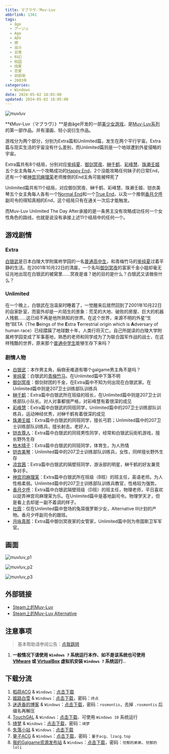 ```yaml
---
title: マブラヴ／Muv-Luv
abbrlink: 1361
tags:
  - âge
  - アージュ
  - Age
  - ADV
  - 燃
  - 战斗
  - 日常
  - 科幻
  - 校园
  - 纯爱
  - 恋爱
  - 幼驯染
  - 2003年
categories:
  - Windows
date: 2024-05-02 18:05:00
updated: 2024-05-02 18:05:00
---
```


![muvluv](https://unpkg.com/galgame/img/muvluv.webp)

**《Muv-Luv（マブラヴ）》**是由âge开发的一部[美少女游戏](https://zh.moegirl.org.cn/美少女游戏)，是[Muv-Luv系列](https://zh.moegirl.org.cn/Muv-Luv系列)的第一部作品。并有漫画、轻小说衍生作品。

<!-- more -->

游戏分为两个部分，分别为Extra篇和Unlimited篇，发生在两个平行宇宙。Extra篇与现实生活的宇宙没有什么差别，而Unlimited篇则是一个地球遭到外星侵略的宇宙。

Extra篇共有8个结局，分别对应[鉴纯夏](https://zh.moegirl.org.cn/鉴纯夏)、[御剑冥夜](https://zh.moegirl.org.cn/御剑冥夜)、[榊千鹤](https://zh.moegirl.org.cn/index.php?title=榊千鹤&action=edit&redlink=1)、[彩峰慧](https://zh.moegirl.org.cn/index.php?title=彩峰慧&action=edit&redlink=1)、[珠濑壬姬](https://zh.moegirl.org.cn/index.php?title=珠濑壬姬&action=edit&redlink=1)五个女主角每人一个攻略成功的[Happy End](https://zh.moegirl.org.cn/Happy_End)，2个没能攻略任何妹子的日常End，还有一个被[神宫司麻理茉](https://zh.moegirl.org.cn/神宫司麻理茉)老师推倒的End主角可能被榨死了

Unlimited篇共有11个结局，对应御剑冥夜、榊千鹤、彩峰慧、珠濑壬姬、铠衣美琴五个女主角每人各有一个[Normal End](https://zh.moegirl.org.cn/Normal_End)和一个[True End](https://zh.moegirl.org.cn/True_End)，以及一个推倒[香月夕呼](https://zh.moegirl.org.cn/index.php?title=香月夕呼&action=edit&redlink=1)副司令的得知真相的End，这个结局只有在通关一次后才能触发。

而Muv-Luv Unlimited The Day After承接的是一条男主没有攻略成功任何一个女性角色的路线，也就是说没有承接上述11个结局中的任何一个。

## 游戏剧情

### Extra

[白银武](https://zh.moegirl.org.cn/index.php?title=白银武&action=edit&redlink=1)是日本白陵大学附属柊学园的一名[普通高中生](https://zh.moegirl.org.cn/日本普通高中生)，和青梅竹马的[鉴纯夏](https://zh.moegirl.org.cn/鉴纯夏)过着平静的生活。在2001年10月22日的清晨，一个名叫[御剑冥夜](https://zh.moegirl.org.cn/御剑冥夜)的富家千金小姐却毫无征兆地出现在白银武的被窝里……冥夜是谁？她的目的是什么？白银武又该做些什么？

### Unlimited

在一个晚上，白银武在泡温泉时睡着了，一觉醒来后居然回到了2001年10月22日的自家卧室，而窗外却是一片陌生的景象：荒芜的大地、破败的房屋、巨大的机器人残骸……这已经不再是他所熟知的世界。在这个世界，来源不明的外星“生物”BETA（The **B**eings of the **E**xtra **T**errestrial origin which is **A**dversary of human race）已经蹂躏了地球数十年，人类行将灭亡。自己所就读的白陵大学附属柊学园变成了军事基地，熟悉的老师和同学成为了为联合国军作战的战士，在这样残酷的世界，原来那个[普通中学生](https://zh.moegirl.org.cn/日本普通高中生)能够生存下来吗？

### 剧情人物

- [白银武](https://zh.moegirl.org.cn/index.php?title=白银武&action=edit&redlink=1)：本作男主角，~~后宫王~~难道有哪个galgame男主角不是吗？
- [鉴纯夏](https://zh.moegirl.org.cn/鉴纯夏)：白银武的[青梅竹马](https://zh.moegirl.org.cn/青梅竹马)，在Unlimited篇中下落不明
- [御剑冥夜](https://zh.moegirl.org.cn/御剑冥夜)：御剑财团的千金，在Extra篇中不知为何出现在白银武家。在Unlimited篇中则是207卫士训练部队训练兵
- [榊千鹤](https://zh.moegirl.org.cn/index.php?title=榊千鹤&action=edit&redlink=1)：Extra篇中白银武所在班级的班长，在Unlimited篇中则是207卫士训练部队小队长。对人对事都很严格，对彩峰慧有着很深的成见
- [彩峰慧](https://zh.moegirl.org.cn/index.php?title=彩峰慧&action=edit&redlink=1)：Extra篇中白银武的同班同学，Unlimited篇中的207卫士训练部队训练兵，运动神经优秀，对榊千鹤有着很深的成见
- [珠濑壬姬](https://zh.moegirl.org.cn/index.php?title=珠濑壬姬&action=edit&redlink=1)：Extra篇中白银武的同班同学，擅长弓箭；Unlimited篇中的207卫士训练部队训练兵，擅长射击。老好人。
- [铠衣尊人](https://zh.moegirl.org.cn/index.php?title=铠衣尊人&action=edit&redlink=1)：Extra篇中白银武的同班男性同学，经常和白银武玩街机游戏，擅长野外生存
- [柏木晴子](https://zh.moegirl.org.cn/index.php?title=柏木晴子&action=edit&redlink=1)：Extra篇中白银武的同班同学，体育生，为人热情
- [铠衣美琴](https://zh.moegirl.org.cn/index.php?title=铠衣美琴&action=edit&redlink=1)：Unlimited篇中的207卫士训练部队训练兵，女性，同样擅长野外生存
- [凉宫茜](https://zh.moegirl.org.cn/凉宫茜)：Extra篇中白银武的隔壁班同学，游泳部的明星，榊千鹤的好友兼竞争对手。
- [神宫司麻理茉](https://zh.moegirl.org.cn/神宫司麻理茉)：Extra篇中白银武所在班级（B班）的班主任，英语老师。为人性格柔弱。Unlimited篇中的207卫士训练部队训练兵教官，性格较为强势。
- [香月夕呼](https://zh.moegirl.org.cn/index.php?title=香月夕呼&action=edit&redlink=1)：Extra篇中白银武隔壁班级（D班）的班主任，物理老师，平日喜欢以捉弄神宫司麻理茉为乐。在Unlimited篇中是基地副司令。物理学天才，但是看上去却是一副不着调的样子。
- [社霞](https://zh.moegirl.org.cn/社霞)：仅在Unlimited篇中登场的兔耳俄罗斯少女，Alternative III计划的产物。香月夕呼副司令的跟班。
- [月咏真那](https://zh.moegirl.org.cn/index.php?title=月咏真那&action=edit&redlink=1)：Extra篇中御剑冥夜家的女管家，Unlimited篇中则为帝国斯卫军军官。

## 画面

![muvluv_p1](https://unpkg.com/galgame/img/muvluv_p1.webp)

![muvluv_p2](https://unpkg.com/galgame/img/muvluv_p2.webp)

![muvluv_p3](https://unpkg.com/galgame/img/muvluv_p3.webp)

## 外部链接

- [Steam上的Muv-Luv](https://store.steampowered.com/app/802880/MuvLuv/)
- [Steam上的Muv-Luv Alternative](https://store.steampowered.com/app/802890/MuvLuv_Alternative)

## 注意事项

> 基本帮助请参阅公告：[点我跳转](/p/announcement/)

1. **一般情况下请使用 `Windows 7` 系统运行本作、如不是该系统也可使用 [VMware](https://www.vmware.com/) 或 [VirtualBox](https://www.virtualbox.org/) 虚拟机安装 `Windows 7` 系统运行..**

## 下载分流

1. [稻荷ACG](https://sakustar.moe/) & `Windows`：[点击下载](https://sakustar.top/art/9111)
2. [姬路白雪](https://pan.jlbx.xyz/) & `Windows`：[点击下载](https://pan.jlbx.xyz/?s=muv-luv)，密码：`终点`
3. [迷迭香的博客](https://rosmontis.com/) & `Windows`：[点击下载](https://drive.rosmontis.com/s/oegtr)，密码：`rosmontis`，去掉 `.rosmontis` 后缀名再解压
4. [TouchGAL](https://www.touchgal.com/) & `Windows`：[点击下载](https://pan.touchgal.net/s/QAxlS6)、可使用 `Windows 10` 系统运行
5. [绮梦](https://acgs.one/) & `Windows`：[点击下载](https://acgs.one/down_html/?url=game/Muv-Luv&name=Muv-Luv)，密码：`绮梦`
6. [失落小站](https://www.shinnku.com/) & `Windows`：[点击下载](https://www.shinnku.com/api/download/0/win/Muv-luv.7z)
7. [量子ACG](https://lzacg.org/) & `Windows`：[点击下载](https://lzacg.org/6344)，密码：`量子acg`、`lzacg.top`
8. [我的Galgame资源发布站](https://www.ttloli.com/) & `Windows`：[点击下载](https://www.ttloli.com/muv-luv.html)，密码：`忧郁的弟弟`、`忧郁的loli`
